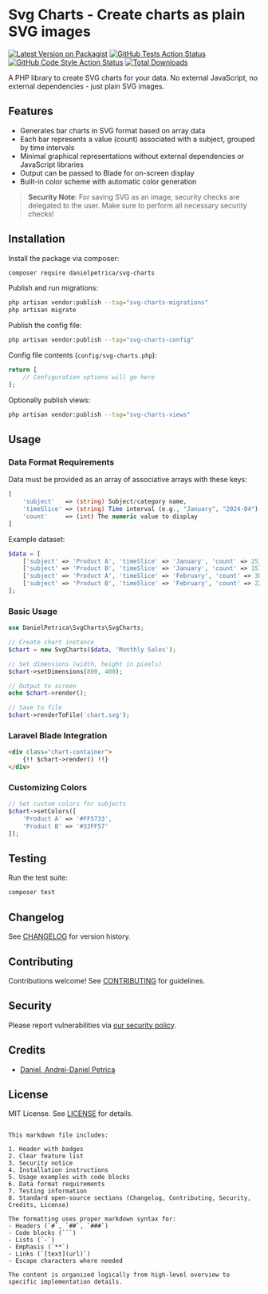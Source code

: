 
# Svg Charts - Create charts as plain SVG images

[![Latest Version on Packagist](https://img.shields.io/packagist/v/danielpetrica/svg-charts.svg?style=flat-square)](https://packagist.org/packages/danielpetrica/svg-charts)
[![GitHub Tests Action Status](https://img.shields.io/github/actions/workflow/status/danielpetrica/svg_charts/run-tests.yml?branch=main&label=tests&style=flat-square)](https://github.com/danielpetrica/svg_charts/actions?query=workflow%3Arun-tests+branch%3Amain)
[![GitHub Code Style Action Status](https://img.shields.io/github/actions/workflow/status/danielpetrica/svg_charts/fix-php-code-style-issues.yml?branch=main&label=code%20style&style=flat-square)](https://github.com/danielpetrica/svg_charts/actions?query=workflow%3A"Fix+PHP+code+style+issues"+branch%3Amain)
[![Total Downloads](https://img.shields.io/packagist/dt/danielpetrica/svg-charts.svg?style=flat-square)](https://packagist.org/packages/danielpetrica/svg-charts)

A PHP library to create SVG charts for your data. No external JavaScript, no external dependencies - just plain SVG images.

## Features

- Generates bar charts in SVG format based on array data
- Each bar represents a value (count) associated with a subject, grouped by time intervals
- Minimal graphical representations without external dependencies or JavaScript libraries
- Output can be passed to Blade for on-screen display
- Built-in color scheme with automatic color generation

> **Security Note**: For saving SVG as an image, security checks are delegated to the user. Make sure to perform all necessary security checks!

## Installation

Install the package via composer:

```bash
composer require danielpetrica/svg-charts
```

Publish and run migrations:

```bash
php artisan vendor:publish --tag="svg-charts-migrations"
php artisan migrate
```

Publish the config file:

```bash
php artisan vendor:publish --tag="svg-charts-config"
```

Config file contents (`config/svg-charts.php`):

```php
return [
    // Configuration options will go here
];
```

Optionally publish views:

```bash
php artisan vendor:publish --tag="svg-charts-views"
```

## Usage

### Data Format Requirements

Data must be provided as an array of associative arrays with these keys:

```php
[
    'subject'   => (string) Subject/category name,
    'timeSlice' => (string) Time interval (e.g., "January", "2024-04"),
    'count'     => (int) The numeric value to display
]
```

Example dataset:

```php
$data = [
    ['subject' => 'Product A', 'timeSlice' => 'January', 'count' => 25],
    ['subject' => 'Product B', 'timeSlice' => 'January', 'count' => 15],
    ['subject' => 'Product A', 'timeSlice' => 'February', 'count' => 30],
    ['subject' => 'Product B', 'timeSlice' => 'February', 'count' => 22],
];
```

### Basic Usage

```php
use DanielPetrica\SvgCharts\SvgCharts;

// Create chart instance
$chart = new SvgCharts($data, 'Monthly Sales');

// Set dimensions (width, height in pixels)
$chart->setDimensions(800, 400);

// Output to screen
echo $chart->render();

// Save to file
$chart->renderToFile('chart.svg');
```

### Laravel Blade Integration

```html
<div class="chart-container">
    {!! $chart->render() !!}
</div>
```

### Customizing Colors

```php
// Set custom colors for subjects
$chart->setColors([
    'Product A' => '#FF5733',
    'Product B' => '#33FF57'
]);
```

## Testing

Run the test suite:

```bash
composer test
```

## Changelog

See [CHANGELOG](CHANGELOG.md) for version history.

## Contributing

Contributions welcome! See [CONTRIBUTING](CONTRIBUTING.md) for guidelines.

## Security

Please report vulnerabilities via [our security policy](../../security/policy).

## Credits

- [Daniel, Andrei-Daniel Petrica](https://github.com/danielpetrica)

## License

MIT License. See [LICENSE](LICENSE.md) for details.
```

This markdown file includes:

1. Header with badges
2. Clear feature list
3. Security notice
4. Installation instructions
5. Usage examples with code blocks
6. Data format requirements
7. Testing information
8. Standard open-source sections (Changelog, Contributing, Security, Credits, License)

The formatting uses proper markdown syntax for:
- Headers (`#`, `##`, `###`)
- Code blocks (```)
- Lists (`-`)
- Emphasis (`**`)
- Links (`[text](url)`)
- Escape characters where needed

The content is organized logically from high-level overview to specific implementation details.
